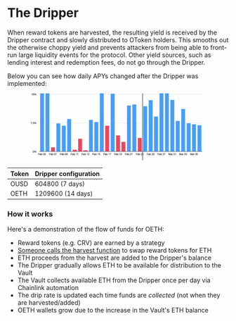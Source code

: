 # The Dripper

When reward tokens are harvested, the resulting yield is received by the Dripper contract and slowly distributed to OToken holders. This smooths out the otherwise choppy yield and prevents attackers from being able to front-run large liquidity events for the protocol. Other yield sources, such as lending interest and redemption fees, do not go through the Dripper.

Below you can see how daily APYs changed after the Dripper was implemented:

<figure><img src="../.gitbook/assets/image (1).png" alt=""><figcaption></figcaption></figure>

| Token | Dripper configuration |
| ----- | --------------------- |
| OUSD  | 604800 (7 days)       |
| OETH  | 1209600 (14 days)     |

### How it works

Here's a demonstration of the flow of funds for OETH:

* Reward tokens (e.g. CRV) are earned by a strategy
* [Someone calls the harvest function](https://docs.oeth.com/guides/incentivized-harvesting-guide) to swap reward tokens for ETH
* ETH proceeds from the harvest are added to the Dripper's balance
* The Dripper gradually allows ETH to be available for distribution to the Vault
* The Vault collects available ETH from the Dripper once per day via Chainlink automation
* The drip rate is updated each time funds are _collected_ (not when they are harvested/added)
* OETH wallets grow due to the increase in the Vault's ETH balance

